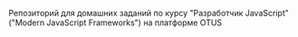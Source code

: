 Репозиторий для домашних заданий по курсу "Разработчик JavaScript" ("Modern JavaScript Frameworks") на платформе OTUS
